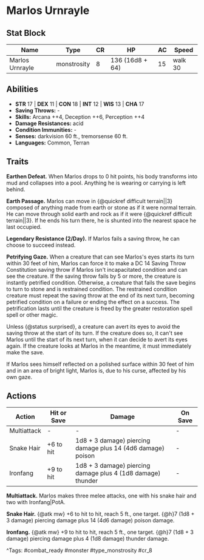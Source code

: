 # Marlos Urnrayle

## Stat Block

| Name | Type | CR | HP | AC | Speed |
|------|------|----|----|----|-------|
| Marlos Urnrayle | monstrosity | 8 | 136 (16d8 + 64) | 15 | walk 30 |

## Abilities

- **STR** 17 | **DEX** 11 | **CON** 18 | **INT** 12 | **WIS** 13 | **CHA** 17
- **Saving Throws:** -  
- **Skills:** Arcana ++4, Deception ++6, Perception ++4  
- **Damage Resistances:** acid  
- **Condition Immunities:** -  
- **Senses:** darkvision 60 ft., tremorsense 60 ft.  
- **Languages:** Common, Terran

## Traits

**Earthen Defeat.** When Marlos drops to 0 hit points, his body transforms into mud and collapses into a pool. Anything he is wearing or carrying is left behind.

**Earth Passage.** Marlos can move in {@quickref difficult terrain||3} composed of anything made from earth or stone as if it were normal terrain. He can move through solid earth and rock as if it were {@quickref difficult terrain||3}. If he ends his turn there, he is shunted into the nearest space he last occupied.

**Legendary Resistance (2/Day).** If Marlos fails a saving throw, he can choose to succeed instead.

**Petrifying Gaze.** When a creature that can see Marlos's eyes starts its turn within 30 feet of him, Marlos can force it to make a DC 14 Saving Throw Constitution saving throw if Marlos isn't incapacitated condition and can see the creature. If the saving throw fails by 5 or more, the creature is instantly petrified condition. Otherwise, a creature that fails the save begins to turn to stone and is restrained condition. The restrained condition creature must repeat the saving throw at the end of its next turn, becoming petrified condition on a failure or ending the effect on a success. The petrification lasts until the creature is freed by the greater restoration spell spell or other magic.

Unless {@status surprised}, a creature can avert its eyes to avoid the saving throw at the start of its turn. If the creature does so, it can't see Marlos until the start of its next turn, when it can decide to avert its eyes again. If the creature looks at Marlos in the meantime, it must immediately make the save.

If Marlos sees himself reflected on a polished surface within 30 feet of him and in an area of bright light, Marlos is, due to his curse, affected by his own gaze.


## Actions

| Action | Hit or Save | Damage | On Save |
|--------|--------------|--------|----------|
| Multiattack | - | - | - |
| Snake Hair | +6 to hit | 1d8 + 3 damage) piercing damage plus 14 (4d6 damage) poison | - |
| Ironfang | +9 to hit | 1d8 + 3 damage) piercing damage plus 4 (1d8 damage) thunder | - |

**Multiattack.** Marlos makes three melee attacks, one with his snake hair and two with Ironfang|PotA.

**Snake Hair.** {@atk mw} +6 to hit to hit, reach 5 ft., one target. {@h}7 (1d8 + 3 damage) piercing damage plus 14 (4d6 damage) poison damage.

**Ironfang.** {@atk mw} +9 to hit to hit, reach 5 ft., one target. {@h}7 (1d8 + 3 damage) piercing damage plus 4 (1d8 damage) thunder damage.


^Tags: #combat_ready #monster #type_monstrosity #cr_8